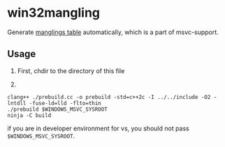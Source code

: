 # win32mangling
Generate [manglings table](../../include/fast_io_hosted/platforms/win32) automatically, which is a part of msvc-support.

## Usage
1. First, chdir to the directory of this file

2.
```
clang++ ./prebuild.cc -o prebuild -std=c++2c -I ../../include -O2 -lntdll -fuse-ld=lld -flto=thin
./prebuild $WINDOWS_MSVC_SYSROOT
ninja -C build
```

if you are in developer environment for vs, you should not pass `$WINDOWS_MSVC_SYSROOT`.

